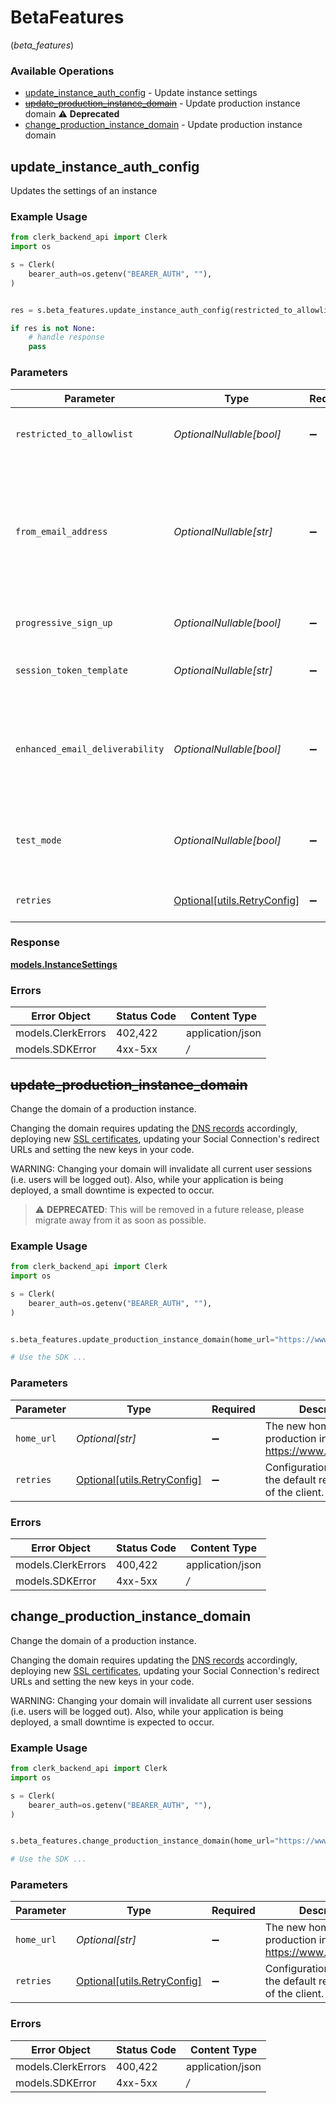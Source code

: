 # BetaFeatures
(*beta_features*)

### Available Operations

* [update_instance_auth_config](#update_instance_auth_config) - Update instance settings
* [~~update_production_instance_domain~~](#update_production_instance_domain) - Update production instance domain :warning: **Deprecated**
* [change_production_instance_domain](#change_production_instance_domain) - Update production instance domain

## update_instance_auth_config

Updates the settings of an instance

### Example Usage

```python
from clerk_backend_api import Clerk
import os

s = Clerk(
    bearer_auth=os.getenv("BEARER_AUTH", ""),
)


res = s.beta_features.update_instance_auth_config(restricted_to_allowlist=False, from_email_address="noreply", progressive_sign_up=True, session_token_template="defaultSessionToken", enhanced_email_deliverability=True, test_mode=True)

if res is not None:
    # handle response
    pass

```

### Parameters

| Parameter                                                                                                                                                                                                                                                                | Type                                                                                                                                                                                                                                                                     | Required                                                                                                                                                                                                                                                                 | Description                                                                                                                                                                                                                                                              | Example                                                                                                                                                                                                                                                                  |
| ------------------------------------------------------------------------------------------------------------------------------------------------------------------------------------------------------------------------------------------------------------------------ | ------------------------------------------------------------------------------------------------------------------------------------------------------------------------------------------------------------------------------------------------------------------------ | ------------------------------------------------------------------------------------------------------------------------------------------------------------------------------------------------------------------------------------------------------------------------ | ------------------------------------------------------------------------------------------------------------------------------------------------------------------------------------------------------------------------------------------------------------------------ | ------------------------------------------------------------------------------------------------------------------------------------------------------------------------------------------------------------------------------------------------------------------------ |
| `restricted_to_allowlist`                                                                                                                                                                                                                                                | *OptionalNullable[bool]*                                                                                                                                                                                                                                                 | :heavy_minus_sign:                                                                                                                                                                                                                                                       | Whether sign up is restricted to email addresses, phone numbers and usernames that are on the allowlist.                                                                                                                                                                 | false                                                                                                                                                                                                                                                                    |
| `from_email_address`                                                                                                                                                                                                                                                     | *OptionalNullable[str]*                                                                                                                                                                                                                                                  | :heavy_minus_sign:                                                                                                                                                                                                                                                       | The local part of the email address from which authentication-related emails (e.g. OTP code, magic links) will be sent.<br/>Only alphanumeric values are allowed.<br/>Note that this value should contain only the local part of the address (e.g. `foo` for `foo@example.com`). | noreply                                                                                                                                                                                                                                                                  |
| `progressive_sign_up`                                                                                                                                                                                                                                                    | *OptionalNullable[bool]*                                                                                                                                                                                                                                                 | :heavy_minus_sign:                                                                                                                                                                                                                                                       | Enable the Progressive Sign Up algorithm. Refer to the [docs](https://clerk.com/docs/upgrade-guides/progressive-sign-up) for more info.                                                                                                                                  | true                                                                                                                                                                                                                                                                     |
| `session_token_template`                                                                                                                                                                                                                                                 | *OptionalNullable[str]*                                                                                                                                                                                                                                                  | :heavy_minus_sign:                                                                                                                                                                                                                                                       | The name of the JWT Template used to augment your session tokens. To disable this, pass an empty string.                                                                                                                                                                 | defaultSessionToken                                                                                                                                                                                                                                                      |
| `enhanced_email_deliverability`                                                                                                                                                                                                                                          | *OptionalNullable[bool]*                                                                                                                                                                                                                                                 | :heavy_minus_sign:                                                                                                                                                                                                                                                       | The "enhanced_email_deliverability" feature will send emails from "verifications@clerk.dev" instead of your domain.<br/>This can be helpful if you do not have a high domain reputation.                                                                                 | true                                                                                                                                                                                                                                                                     |
| `test_mode`                                                                                                                                                                                                                                                              | *OptionalNullable[bool]*                                                                                                                                                                                                                                                 | :heavy_minus_sign:                                                                                                                                                                                                                                                       | Toggles test mode for this instance, allowing the use of test email addresses and phone numbers.<br/>Defaults to true for development instances.                                                                                                                         | true                                                                                                                                                                                                                                                                     |
| `retries`                                                                                                                                                                                                                                                                | [Optional[utils.RetryConfig]](../../models/utils/retryconfig.md)                                                                                                                                                                                                         | :heavy_minus_sign:                                                                                                                                                                                                                                                       | Configuration to override the default retry behavior of the client.                                                                                                                                                                                                      |                                                                                                                                                                                                                                                                          |


### Response

**[models.InstanceSettings](../../models/instancesettings.md)**
### Errors

| Error Object       | Status Code        | Content Type       |
| ------------------ | ------------------ | ------------------ |
| models.ClerkErrors | 402,422            | application/json   |
| models.SDKError    | 4xx-5xx            | */*                |

## ~~update_production_instance_domain~~

Change the domain of a production instance.

Changing the domain requires updating the [DNS records](https://clerk.com/docs/deployments/overview#dns-records) accordingly, deploying new [SSL certificates](https://clerk.com/docs/deployments/overview#deploy), updating your Social Connection's redirect URLs and setting the new keys in your code.

WARNING: Changing your domain will invalidate all current user sessions (i.e. users will be logged out). Also, while your application is being deployed, a small downtime is expected to occur.

> :warning: **DEPRECATED**: This will be removed in a future release, please migrate away from it as soon as possible.

### Example Usage

```python
from clerk_backend_api import Clerk
import os

s = Clerk(
    bearer_auth=os.getenv("BEARER_AUTH", ""),
)


s.beta_features.update_production_instance_domain(home_url="https://www.example.com")

# Use the SDK ...

```

### Parameters

| Parameter                                                                | Type                                                                     | Required                                                                 | Description                                                              | Example                                                                  |
| ------------------------------------------------------------------------ | ------------------------------------------------------------------------ | ------------------------------------------------------------------------ | ------------------------------------------------------------------------ | ------------------------------------------------------------------------ |
| `home_url`                                                               | *Optional[str]*                                                          | :heavy_minus_sign:                                                       | The new home URL of the production instance e.g. https://www.example.com | https://www.example.com                                                  |
| `retries`                                                                | [Optional[utils.RetryConfig]](../../models/utils/retryconfig.md)         | :heavy_minus_sign:                                                       | Configuration to override the default retry behavior of the client.      |                                                                          |

### Errors

| Error Object       | Status Code        | Content Type       |
| ------------------ | ------------------ | ------------------ |
| models.ClerkErrors | 400,422            | application/json   |
| models.SDKError    | 4xx-5xx            | */*                |

## change_production_instance_domain

Change the domain of a production instance.

Changing the domain requires updating the [DNS records](https://clerk.com/docs/deployments/overview#dns-records) accordingly, deploying new [SSL certificates](https://clerk.com/docs/deployments/overview#deploy), updating your Social Connection's redirect URLs and setting the new keys in your code.

WARNING: Changing your domain will invalidate all current user sessions (i.e. users will be logged out). Also, while your application is being deployed, a small downtime is expected to occur.

### Example Usage

```python
from clerk_backend_api import Clerk
import os

s = Clerk(
    bearer_auth=os.getenv("BEARER_AUTH", ""),
)


s.beta_features.change_production_instance_domain(home_url="https://www.newdomain.com")

# Use the SDK ...

```

### Parameters

| Parameter                                                                | Type                                                                     | Required                                                                 | Description                                                              | Example                                                                  |
| ------------------------------------------------------------------------ | ------------------------------------------------------------------------ | ------------------------------------------------------------------------ | ------------------------------------------------------------------------ | ------------------------------------------------------------------------ |
| `home_url`                                                               | *Optional[str]*                                                          | :heavy_minus_sign:                                                       | The new home URL of the production instance e.g. https://www.example.com | https://www.newdomain.com                                                |
| `retries`                                                                | [Optional[utils.RetryConfig]](../../models/utils/retryconfig.md)         | :heavy_minus_sign:                                                       | Configuration to override the default retry behavior of the client.      |                                                                          |

### Errors

| Error Object       | Status Code        | Content Type       |
| ------------------ | ------------------ | ------------------ |
| models.ClerkErrors | 400,422            | application/json   |
| models.SDKError    | 4xx-5xx            | */*                |
